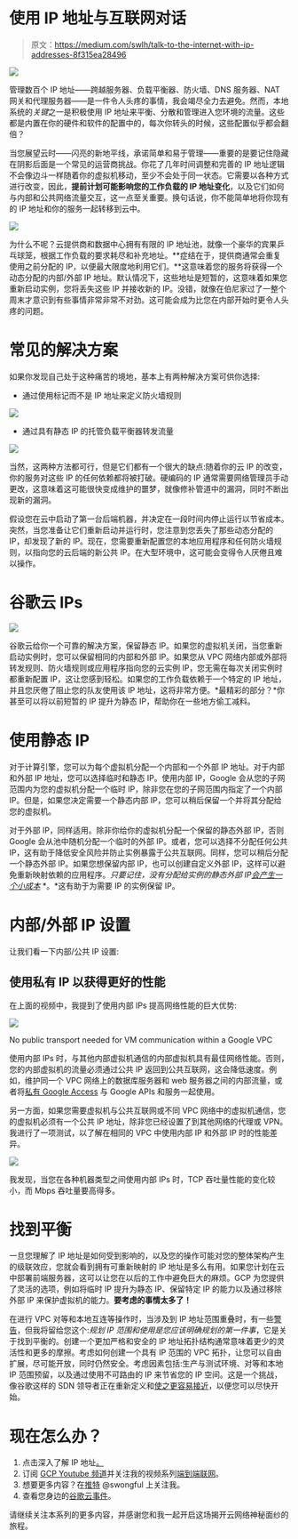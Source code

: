 # 使用 IP 地址与互联网对话

> 原文：<https://medium.com/swlh/talk-to-the-internet-with-ip-addresses-8f315ea28496>

![](img/024fdd9d2298365137d2822d93137891.png)

管理数百个 IP 地址——跨越服务器、负载平衡器、防火墙、DNS 服务器、NAT 网关和代理服务器——是一件令人头疼的事情，我会竭尽全力去避免。然而，本地系统的*关键*之一是积极使用 IP 地址来平衡、分散和管理进入您环境的流量。这些都是内置在你的硬件和软件的配置中的，每次你转头的时候，这些配置似乎都会翻倍？

当您展望云时——闪亮的新地平线，承诺简单和易于管理——重要的是要记住隐藏在阴影后面是一个常见的运营商挑战。你花了几年时间调整和完善的 IP 地址逻辑不会像边斗一样随着你的虚拟机移动，至少不会处于同一状态。它需要以各种方式进行改变，因此，**提前计划可能影响您的工作负载的 IP 地址变化**，以及它们如何与内部和公共网络流量交互，这一点至关重要。换句话说，你不能简单地将你现有的 IP 地址和你的服务一起转移到云中。

![](img/592cb8c5fa4095de05063cb39c06136a.png)

为什么不呢？云提供商和数据中心拥有有限的 IP 地址池，就像一个豪华的宾果乒乓球笼，根据工作负载的要求耗尽和补充地址。**症结在于，提供商通常会重复使用之前分配的 IP，以便最大限度地利用它们。**这意味着您的服务将获得一个动态分配的内部/外部 IP 地址。默认情况下，这些地址是短暂的，这意味着如果您重新启动实例，您将丢失这些 IP 并接收新的 IP。没错，就像在伯尼家过了一整个周末才意识到有些事情非常非常不对劲。这可能会成为比您在内部开始时更令人头疼的问题。

# 常见的解决方案

如果你发现自己处于这种痛苦的境地，基本上有两种解决方案可供你选择:

*   通过使用标记而不是 IP 地址来定义防火墙规则

![](img/9d21d11b7b68c97abe9fbe7c7695d71d.png)

*   通过具有静态 IP 的托管负载平衡器转发流量

![](img/808689060472cb6c831ea40e4adb3c97.png)

当然，这两种方法都可行，但是它们都有一个很大的缺点:随着你的云 IP 的改变，你的服务对这些 IP 的任何依赖都将被打破。硬编码的 IP 通常需要网络管理员手动更改，这意味着这可能很快变成维护的噩梦，就像修补管道中的漏洞，同时不断出现新的漏洞。

假设您在云中启动了第一台后端机器，并决定在一段时间内停止运行以节省成本。突然，当您准备让它们重新启动并运行时，您注意到您丢失了那些动态分配的 IP，却发现了新的 IP。现在，您需要重新配置您的本地应用程序和任何防火墙规则，以指向您的云后端的新公共 IP。在大型环境中，这可能会变得令人厌倦且难以操作。

# 谷歌云 IPs

![](img/2cba46e872f0d852206023894ffd4800.png)

谷歌云给你一个可靠的解决方案，保留静态 IP。如果您的虚拟机关闭，当您重新启动实例时，您可以保留相同的内部和外部 IP。如果您从 VPC 网络内部或外部将转发规则、防火墙规则或应用程序指向您的云实例 IP，您无需在每次关闭实例时都重新配置 IP，这让您感到轻松。如果您的工作负载依赖于一个特定的 IP 地址，并且您厌倦了阻止您的队友使用该 IP 地址，这将非常方便。*最精彩的部分？*你甚至可以将以前短暂的 IP 提升为静态 IP，帮助你在一些地方偷工减料。

# 使用静态 IP

对于计算引擎，您可以为每个虚拟机分配一个内部和一个外部 IP 地址。对于内部和外部 IP 地址，您可以选择临时和静态 IP。使用内部 IP，Google 会从您的子网范围内为您的虚拟机分配一个临时 IP，除非您在您的子网范围内指定了一个内部 IP。但是，如果您决定需要一个静态内部 IP，您可以稍后保留一个并将其分配给您的虚拟机。

对于外部 IP，同样适用。除非你给你的虚拟机分配一个保留的静态外部 IP，否则 Google 会从池中随机分配一个临时的外部 IP。或者，您可以选择不分配任何公共 IP，这有助于降低安全风险并防止实例暴露于公共互联网。同样，您可以稍后分配一个静态外部 IP。如果您想保留内部 IP，也可以创建自定义外部 IP，这样可以避免重新映射依赖的应用程序。*只要记住，没有分配给实例的静态外部 IP*[*会产生一个小成本*](https://cloud.google.com/compute/pricing#ipaddress) *。*这有助于为需要 IP 的实例保留 IP。

# 内部/外部 IP 设置

让我们看一下内部/公共 IP 设置:

## 使用私有 IP 以获得更好的性能

在上面的视频中，我提到了使用内部 IPs 提高网络性能的巨大优势:

![](img/a45300672126a79226786f2ce7c7b5c8.png)

No public transport needed for VM communication within a Google VPC

使用内部 IPs 时，与其他内部虚拟机通信的内部虚拟机具有最佳网络性能。否则，您的内部虚拟机的流量必须通过公共 IP 返回到公共互联网，这会降低速度。例如，维护同一个 VPC 网络上的数据库服务器和 web 服务器之间的内部流量，或者将[私有 Google Access](https://cloud.google.com/vpc/docs/private-access-options) 与 Google APIs 和服务一起使用。

另一方面，如果您需要虚拟机与公共互联网或不同 VPC 网络中的虚拟机通信，您的虚拟机必须有一个公共 IP 地址，除非您已经设置了到其他网络的代理或 VPN。我进行了一项测试，以了解在相同的 VPC 中使用内部 IP 和外部 IP 时的性能差异。

![](img/bc8ca060ae9c16144c799bb7d2d0e737.png)

我发现，当您在各种机器类型之间使用内部 IPs 时，TCP 吞吐量性能的变化较小，而 Mbps 吞吐量要高得多。

# 找到平衡

一旦您理解了 IP 地址是如何受到影响的，以及您的操作可能对您的整体架构产生的级联效应，您就会看到拥有可重新映射的 IP 地址是多么有用。如果您计划在云中部署前端服务器，这可以让您在以后的工作中避免巨大的麻烦。GCP 为您提供了灵活的选项，例如将临时 IP 提升为静态 IP、保留特定 IP 的能力以及通过移除外部 IP 来保护虚拟机的能力。**要考虑的事情太多了！**

在进行 VPC 对等和本地互连等操作时，当涉及到 IP 地址范围重叠时，有一些[警告](https://cloud.google.com/vpc/docs/vpc-peering#restrictions)，但我将留给您这个:*规划 IP 范围和使用是您应该明确规划的第一件事*，它是关于找到平衡的。创建一个更加严格和安全的 IP 地址拓扑结构通常意味着更少的灵活性和更多的摩擦。考虑如何创建一个具有 IP 范围的 VPC 拓扑，让您可以自由扩展，尽可能开放，同时仍然安全。考虑因素包括:生产与测试环境、对等和本地 IP 范围预留，以及通过使用不可路由的 IP 来节省您的 IP 空间。这是一个挑战，像谷歌这样的 SDN 领导者正在重新定义和[使之更容易接近](https://cloud.google.com/solutions/best-practices-vpc-design)，以便您可以尽快开始。

# 现在怎么办？

1.  点击深入了解 IP 地址[。](https://cloud.google.com/compute/docs/ip-addresses)
2.  订阅 [GCP Youtube 频道](https://www.youtube.com/user/googlecloudplatform)并关注我的视频系列[端到端联网](https://www.youtube.com/playlist?list=PLIivdWyY5sqJ0oXcnZYqOnuNRsLF9H48u)。
3.  想要更多内容？在[推特](https://twitter.com/swongful) @swongful 上关注我。
4.  查看您身边的[谷歌云事件](https://cloud.google.com/events/)。

请继续关注本系列的更多内容，并感谢您和我一起开启这场揭开云网络神秘面纱的旅程。